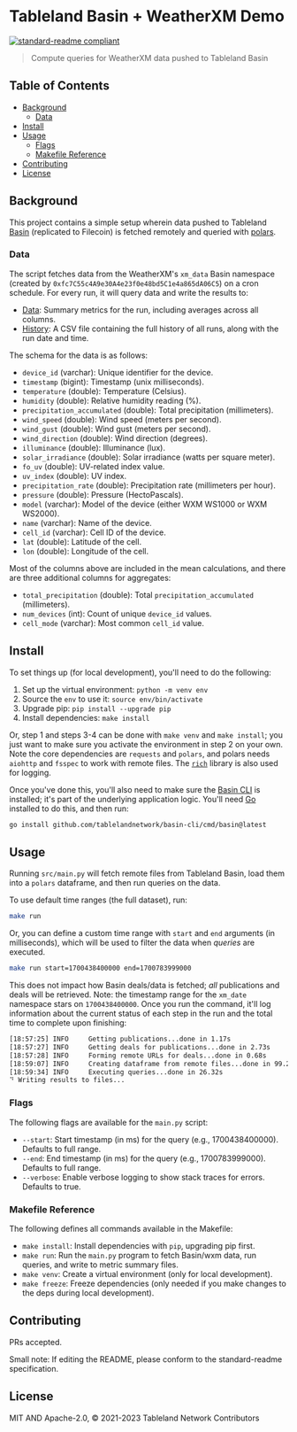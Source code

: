 # Tableland Basin + WeatherXM Demo

[![standard-readme compliant](https://img.shields.io/badge/standard--readme-OK-green.svg)](https://github.com/RichardLitt/standard-readme)

> Compute queries for WeatherXM data pushed to Tableland Basin

## Table of Contents

- [Background](#background)
  - [Data](#data)
- [Install](#install)
- [Usage](#usage)
  - [Flags](#flags)
  - [Makefile Reference](#makefile-reference)
- [Contributing](#contributing)
- [License](#license)

## Background

This project contains a simple setup wherein data pushed to Tableland [Basin](https://github.com/tablelandnetwork/basin-cli) (replicated to Filecoin) is fetched remotely and queried with [polars](https://www.pola.rs/).

### Data

The script fetches data from the WeatherXM's `xm_data` Basin namespace (created by `0xfc7C55c4A9e30A4e23f0e48bd5C1e4a865dA06C5`) on a cron schedule. For every run, it will query data and write the results to:

- [Data](./Data.md): Summary metrics for the run, including averages across all columns.
- [History](./history.csv): A CSV file containing the full history of all runs, along with the run date and time.

The schema for the data is as follows:

- `device_id` (varchar): Unique identifier for the device.
- `timestamp` (bigint): Timestamp (unix milliseconds).
- `temperature` (double): Temperature (Celsius).
- `humidity` (double): Relative humidity reading (%).
- `precipitation_accumulated` (double): Total precipitation (millimeters).
- `wind_speed` (double): Wind speed (meters per second).
- `wind_gust` (double): Wind gust (meters per second).
- `wind_direction` (double): Wind direction (degrees).
- `illuminance` (double): Illuminance (lux).
- `solar_irradiance` (double): Solar irradiance (watts per square meter).
- `fo_uv` (double): UV-related index value.
- `uv_index` (double): UV index.
- `precipitation_rate` (double): Precipitation rate (millimeters per hour).
- `pressure` (double): Pressure (HectoPascals).
- `model` (varchar): Model of the device (either WXM WS1000 or WXM WS2000).
- `name` (varchar): Name of the device.
- `cell_id` (varchar): Cell ID of the device.
- `lat` (double): Latitude of the cell.
- `lon` (double): Longitude of the cell.

Most of the columns above are included in the mean calculations, and there are three additional columns for aggregates:

- `total_precipitation` (double): Total `precipitation_accumulated` (millimeters).
- `num_devices` (int): Count of unique `device_id` values.
- `cell_mode` (varchar): Most common `cell_id` value.

## Install

To set things up (for local development), you'll need to do the following:

1. Set up the virtual environment: `python -m venv env`
2. Source the `env` to use it: `source env/bin/activate`
3. Upgrade pip: `pip install --upgrade pip`
4. Install dependencies: `make install`

Or, step 1 and steps 3-4 can be done with `make venv` and `make install`; you just want to make sure you activate the environment in step 2 on your own. Note the core dependencies are `requests` and `polars`, and polars needs `aiohttp` and `fsspec` to work with remote files. The [`rich`](https://github.com/Textualize/rich) library is also used for logging.

Once you've done this, you'll also need to make sure the [Basin CLI](https://github.com/tablelandnetwork/basin-cli) is installed; it's part of the underlying application logic. You'll need [Go](https://go.dev/doc/install) installed to do this, and then run:

```sh
go install github.com/tablelandnetwork/basin-cli/cmd/basin@latest
```

## Usage

Running `src/main.py` will fetch remote files from Tableland Basin, load them into a `polars` dataframe, and then run queries on the data.

To use default time ranges (the full dataset), run:

```sh
make run
```

Or, you can define a custom time range with `start` and `end` arguments (in milliseconds), which will be used to filter the data when _queries_ are executed.

```sh
make run start=1700438400000 end=1700783999000
```

This does not impact how Basin deals/data is fetched; _all_ publications and deals will be retrieved. Note: the timestamp range for the `xm_date` namespace stars on `1700438400000`. Once you run the command, it'll log information about the current status of each step in the run and the total time to complete upon finishing:

```sh
[18:57:25] INFO     Getting publications...done in 1.17s
[18:57:27] INFO     Getting deals for publications...done in 2.73s
[18:57:28] INFO     Forming remote URLs for deals...done in 0.68s
[18:59:07] INFO     Creating dataframe from remote files...done in 99.28s
[18:59:34] INFO     Executing queries...done in 26.32s
⠙ Writing results to files...
```

### Flags

The following flags are available for the `main.py` script:

- `--start`: Start timestamp (in ms) for the query (e.g., 1700438400000). Defaults to full range.
- `--end`: End timestamp (in ms) for the query (e.g., 1700783999000). Defaults to full range.
- `--verbose`: Enable verbose logging to show stack traces for errors. Defaults to true.

### Makefile Reference

The following defines all commands available in the Makefile:

- `make install`: Install dependencies with `pip`, upgrading pip first.
- `make run`: Run the `main.py` program to fetch Basin/wxm data, run queries, and write to metric summary files.
- `make venv`: Create a virtual environment (only for local development).
- `make freeze`: Freeze dependencies (only needed if you make changes to the deps during local development).

## Contributing

PRs accepted.

Small note: If editing the README, please conform to the standard-readme specification.

## License

MIT AND Apache-2.0, © 2021-2023 Tableland Network Contributors

